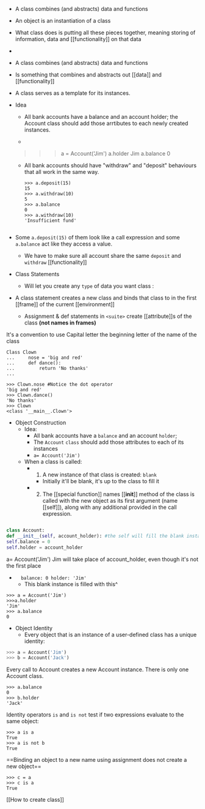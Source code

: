 - A class combines (and abstracts) data and functions
- An object is an instantiation of a class
- What class does is putting all these pieces together, meaning storing of information, data and [[functionality]] on that data
- 

- A class combines (and abstracts) data and functions
- Is something that combines and abstracts out [[data]] and [[functionality]]

- A class serves as a template for its instances. 
- Idea
	-  All bank accounts have a balance and an account holder; the Account class should add those arrtibutes to each newly created instances.
	-  ```
    >>> a = Account('Jim')
    >>> a.holder
    Jim
    >>> a.balance
    0

	- All bank accounts should have "withdraw" and "deposit" behaviours that all work in the same way.
	  ```
	  >>> a.deposit(15)
	  15
	  >>> a.withdraw(10)
	  5
	  >>> a.balance
	  0
	  >>> a.withdraw(10)
	  'Insufficient fund'


- Some `a.deposit(15)` of them look like a call expression and some `a.balance` act like they access a value.
  - We have to make sure all account share the same `deposit` and `withdraw` [[functionality]]

- Class Statements
  - Will let you create any `type` of data you want
    class <name>: <suite>

- A class statement creates a new class and binds that class to <name> in the first [[frame]] of the current [[environment]]
  - Assignment & def statements in `<suite>` create [[attribute]]s of the class **(not names in frames)**

It's a convention to use Capital letter
the beginning letter of the name of the class
``` 
Class Clown
... 	nose = 'big and red'
...		def dance():
...			return 'No thanks'
...

>>> Clown.nose #Notice the dot operator
'big and red' 
>>> Clown.dance()
'No thanks'
>>> Clown
<class '__main__.Clown'>
```

- Object Construction
  - Idea:
    - All bank accounts have a `balance` and an account `holder`;
    - The `Account` `class` should add those attributes to each of its instances
    - `a= Account('Jim')`
  - When a class is called:
    - 1. A new instance of that class is created: `blank`
      - Initially it'll be blank, it's up to the class to fill it
    - 2. The [[special function]] names [[**init**]] method of the class is called with the new object as its first argument (name [[self]]), along with any additional provided in the call expression.

```python

class Account:
def __init__(self, account_holder): #the self will fill the blank instance that is created, while creating the class
self.balance = 0
self.holder = account_holder
```

a= Account('Jim') Jim will take place of account_holder, even though it's not the first place

- `   balance: 0 holder: 'Jim'        `
  - This blank instance is filled with this^

```
>>> a = Account('Jim')
>>>a.holder
'Jim'
>>> a.balance
0
```

- Object Identity
  - Every object that is an instance of a user-defined class has a unique identity:

```python
>>> a = Account('Jim')
>>> b = Account('Jack')
```

Every call to Account creates a new Account instance. There is only one Account class.

    >>> a.balance
    0
    >>> b.holder
    'Jack'

 Identity operators `is` and `is not` test if two expressions evaluate to the same object:
  ```
  >>> a is a
  True
  >>> a is not b
  True   
  ```
  
==Binding an object to a new name using assignment does not create a new object==
```
>>> c = a
>>> c is a
True
```

[[How to create class]]
  